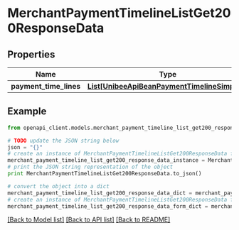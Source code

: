 # MerchantPaymentTimelineListGet200ResponseData


## Properties

Name | Type | Description | Notes
------------ | ------------- | ------------- | -------------
**payment_time_lines** | [**List[UnibeeApiBeanPaymentTimelineSimplify]**](UnibeeApiBeanPaymentTimelineSimplify.md) | PaymentTimeLines | [optional] 

## Example

```python
from openapi_client.models.merchant_payment_timeline_list_get200_response_data import MerchantPaymentTimelineListGet200ResponseData

# TODO update the JSON string below
json = "{}"
# create an instance of MerchantPaymentTimelineListGet200ResponseData from a JSON string
merchant_payment_timeline_list_get200_response_data_instance = MerchantPaymentTimelineListGet200ResponseData.from_json(json)
# print the JSON string representation of the object
print MerchantPaymentTimelineListGet200ResponseData.to_json()

# convert the object into a dict
merchant_payment_timeline_list_get200_response_data_dict = merchant_payment_timeline_list_get200_response_data_instance.to_dict()
# create an instance of MerchantPaymentTimelineListGet200ResponseData from a dict
merchant_payment_timeline_list_get200_response_data_form_dict = merchant_payment_timeline_list_get200_response_data.from_dict(merchant_payment_timeline_list_get200_response_data_dict)
```
[[Back to Model list]](../README.md#documentation-for-models) [[Back to API list]](../README.md#documentation-for-api-endpoints) [[Back to README]](../README.md)



